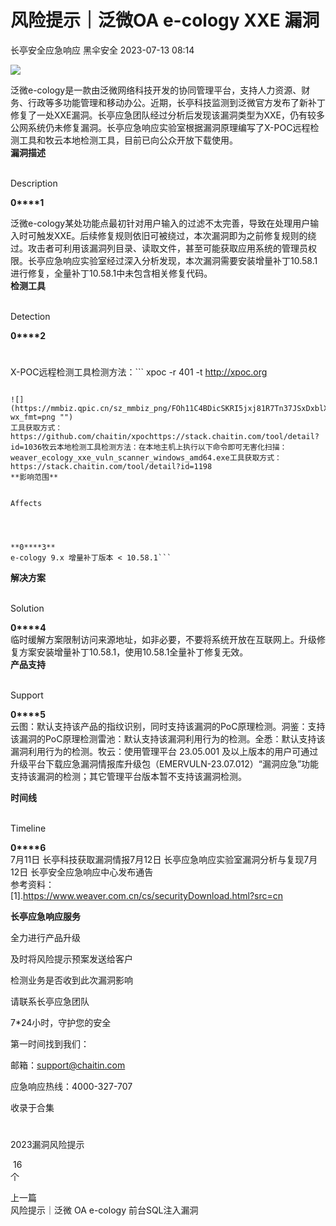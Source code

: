 #  风险提示｜泛微OA e-cology XXE 漏洞   
长亭安全应急响应  黑伞安全   2023-07-13 08:14  
  
![](https://mmbiz.qpic.cn/sz_mmbiz_png/FOh11C4BDicSKRI5jxj81R7Tn37JSxDxbvIZV0K2XwK1YU0J24doK3rVCuRnj8carnqCno11voZ7Cs6YY3Hhzjw/640?wx_fmt=png&wxfrom=5&wx_lazy=1&wx_co=1 "")  
  
  
泛微e-cology是一款由泛微网络科技开发的协同管理平台，支持人力资源、财务、行政等多功能管理和移动办公。近期，长亭科技监测到泛微官方发布了新补丁修复了一处XXE漏洞。长亭应急团队经过分析后发现该漏洞类型为XXE，仍有较多公网系统仍未修复漏洞。长亭应急响应实验室根据漏洞原理编写了X-POC远程检测工具和牧云本地检测工具，目前已向公众开放下载使用。  
**漏洞描述**  
  
   
Description   
  
  
  
**0****1**  
  
泛微e-cology某处功能点最初针对用户输入的过滤不太完善，导致在处理用户输入时可触发XXE。后续修复规则依旧可被绕过，本次漏洞即为之前修复规则的绕过。攻击者可利用该漏洞列目录、读取文件，甚至可能获取应用系统的管理员权限。长亭应急响应实验室经过深入分析发现，本次漏洞需要安装增量补丁10.58.1进行修复，全量补丁10.58.1中未包含相关修复代码。  
**检测工具**  
  
   
Detection   
  
  
  
**0****2**  
#   
#   
X-POC远程检测工具检测方法：```
xpoc -r 401 -t http://xpoc.org
```  
  
![](https://mmbiz.qpic.cn/sz_mmbiz_png/FOh11C4BDicSKRI5jxj81R7Tn37JSxDxblXI06gia4gSfcbzeo90fkoow0pjJMdia8GsNyS1kzZ2wF89UQx9wULzQ/640?wx_fmt=png "")  
工具获取方式：https://github.com/chaitin/xpochttps://stack.chaitin.com/tool/detail?id=1036牧云本地检测工具检测方法：在本地主机上执行以下命令即可无害化扫描：weaver_ecology_xxe_vuln_scanner_windows_amd64.exe工具获取方式：https://stack.chaitin.com/tool/detail?id=1198  
**影响范围**  
  
   
Affects  
   
  
  
  
**0****3**  
e-cology 9.x 增量补丁版本 < 10.58.1```
```  
  
**解决方案**  
  
   
Solution   
  
  
  
**0****4**  
临时缓解方案限制访问来源地址，如非必要，不要将系统开放在互联网上。升级修复方案安装增量补丁10.58.1，使用10.58.1全量补丁修复无效。  
**产品支持**  
  
   
Support   
  
  
  
**0****5**  
云图：默认支持该产品的指纹识别，同时支持该漏洞的PoC原理检测。洞鉴：支持该漏洞的PoC原理检测雷池：默认支持该漏洞利用行为的检测。全悉：默认支持该漏洞利用行为的检测。牧云：使用管理平台 23.05.001 及以上版本的用户可通过升级平台下载应急漏洞情报库升级包（EMERVULN-23.07.012）“漏洞应急”功能支持该漏洞的检测；其它管理平台版本暂不支持该漏洞检测。  
  
**时间线**  
  
   
Timeline   
  
  
  
**0****6**  
7月11日 长亭科技获取漏洞情报7月12日 长亭应急响应实验室漏洞分析与复现7月12日 长亭安全应急响应中心发布通告  
参考资料：  
[1].https://www.weaver.com.cn/cs/securityDownload.html?src=cn  
  
  
**长亭应急响应服务**  
  
  
  
  
全力进行产品升级  
  
及时将风险提示预案发送给客户  
  
检测业务是否收到此次漏洞影响  
  
请联系长亭应急团队  
  
7*24小时，守护您的安全  
  
  
第一时间找到我们：  
  
邮箱：support@chaitin.com  
  
应急响应热线：4000-327-707  
  
  
收录于合集   
#  
2023漏洞风险提示  
  
 16  
个  
  
上一篇  
风险提示｜泛微 OA e-cology 前台SQL注入漏洞  
  
  
  
  
